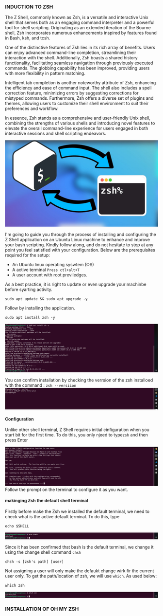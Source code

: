 ### INDUCTION TO ZSH
The Z Shell, commonly known as Zsh, is a versatile and interactive Unix shell that serves both as an engaging command interpreter and a powerful tool for shell scripting. Originating as an extended iteration of the Bourne shell, Zsh incorporates numerous enhancements inspired by features found in Bash, ksh, and tcsh.

One of the distinctive features of Zsh lies in its rich array of benefits. Users can enjoy advanced command-line completion, streamlining their interaction with the shell. Additionally, Zsh boasts a shared history functionality, facilitating seamless navigation through previously executed commands. The globbing capability has been improved, providing users with more flexibility in pattern matching.

Intelligent tab completion is another noteworthy attribute of Zsh, enhancing the efficiency and ease of command input. The shell also includes a spell correction feature, minimizing errors by suggesting corrections for mistyped commands. Furthermore, Zsh offers a diverse set of plugins and themes, allowing users to customize their shell environment to suit their preferences and workflow.

In essence, Zsh stands as a comprehensive and user-friendly Unix shell, combining the strengths of various shells and introducing novel features to elevate the overall command-line experience for users engaged in both interactive sessions and shell scripting endeavors.

![zsh configuration](./images/zshell.jpg)

I'm going to guide you through the process of installing and configuring the Z Shell application on an Ubuntu Linux machine to enhance and improve your bash scripting. Kindly follow along, and do not hesitate to stop at any point you feel satisfied with your configuration. Below are the prerequisites required for the setup:

- An Ubuntu linux operating syswtem (OS)
- A active terminal `Press ctl+alt+T`
- A user account with root previledges.

As a best practice, it is right to update or even upgrade your machinbe before syarting activity.
```
sudo apt update && sudo apt upgrade -y
```

Follow by installing the application.
```
sudo apt install zsh -y
```
![zsh configuration](./images/zsh-install.png)

You can confirm installation by checking the verrsion of the zsh installoed with the command
: `zsh --versiion`
![zsh configuration](./images/zsh-version.png)

#### Configuration
Unlike other shell terminal, Z Shell requires initial cinfiguration when you start bit for the first time. To do this, you only njeed to type`zsh` and then press Enter

![zsh configuration](./images/zsh-config.png)
 Follow the prompt on the terminal to configure it as you want.

#### makinging Zsh the default shell terminal
 Firstly before make the Zsh we installed the default terminal, we need to check what is the active default terminal. To do this, type
 ```
 echo $SHELL
 ```
 ![zsh configuration](./images/echo-shell.png)

 Since it has been confirmed that bash is the default terminal, we change it using the change shell command `chsh`
 ```
chsh -s [zsh's path] [user]
 ```
 Not assigning a user will only make the defaukt change wirk fir the current user only. To get the path/location of zsh, we will use `which`. As used below:

 ```
 which zsh
 ```
 ![zsh configuration](./images/which-zsh.png)

 ### INSTALLATION OF OH MY ZSH
 
